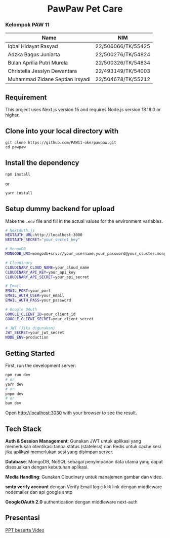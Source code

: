 <h1 align="center">
  PawPaw Pet Care
</h1>

### Kelompok PAW 11
| Name                            | NIM                |
| ------------------------------- | ------------------ |
| Iqbal Hidayat Rasyad            | 22/506066/TK/55425 |
| Adzka Bagus Juniarta            | 22/500276/TK/54824 |
| Bulan Aprilia Putri Murela      | 22/500326/TK/54834 |
| Christella Jesslyn Dewantara    | 22/493149/TK/54003 |
| Muhammad Zidane Septian Irsyadi | 22/504678/TK/55212 |

## Requirement

This project uses Next.js version 15 and requires Node.js version 18.18.0 or higher.

## Clone into your local directory with

```
git clone https://github.com/PAW11-oke/pawpaw.git
cd pawpaw
```

## Install the dependency

```
npm install
```
or
```bash
yarn install
```

## Setup dummy backend for upload
Make the `.env` file and fill in the actual values for the environment variables.

```bash
# NextAuth.js
NEXTAUTH_URL=http://localhost:3000
NEXTAUTH_SECRET="your_secret_key"

# MongoDB
MONGODB_URI=mongodb+srv://your_username:your_password@your_cluster.mongodb.net/your_database?retryWrites=true&w=majority

# Cloudinary
CLOUDINARY_CLOUD_NAME=your_cloud_name
CLOUDINARY_API_KEY=your_api_key
CLOUDINARY_API_SECRET=your_api_secret

# Email
EMAIL_PORT=your_port
EMAIL_AUTH_USER=your_email
EMAIL_AUTH_PASS=your_password

# Google OAuth
GOOGLE_CLIENT_ID=your_client_id
GOOGLE_CLIENT_SECRET=your_client_secret

# JWT (Jika digunakan)
JWT_SECRET=your_jwt_secret
NODE_ENV=production
```

## Getting Started

First, run the development server:

```bash
npm run dev
# or
yarn dev
# or
pnpm dev
# or
bun dev
```

Open [http://localhost:3030](http://localhost:3030) with your browser to see the result.

## Tech Stack

**Auth & Session Management**: Gunakan JWT untuk aplikasi yang memerlukan otentikasi tanpa status (stateless) dan Redis untuk cache sesi jika aplikasi memerlukan sesi yang disimpan server.

**Database**: MongoDB, NoSQL sebagai penyimpanan data utama yang dapat disesuaikan dengan kebutuhan aplikasi.

**Media Handling**: Gunakan Cloudinary untuk manajemen gambar dan video.

**smtp verify account** dengan Verify Email logic klik link dengan middleware nodemailer dan api google smtp

**GoogleOAuth 2.0** authentication dengan middleware next-auth

## Presentasi

[PPT beserta Video](https://drive.google.com/drive/folders/1HXU1JpZOf3sAzLB_NETIudHLOoZtbY9v?usp=sharing)
